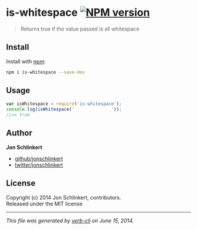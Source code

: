# is-whitespace [![NPM version](https://badge.fury.io/js/is-whitespace.png)](http://badge.fury.io/js/is-whitespace)

> Returns true if the value passed is all whitespace

## Install
Install with [npm](npmjs.org):

```bash
npm i is-whitespace --save-dev
```

## Usage

```js
var isWhitespace = require('is-whitespace');
console.log(isWhitespace('              '));
//=> true
```

## Author

**Jon Schlinkert**
 
+ [github/jonschlinkert](https://github.com/jonschlinkert)
+ [twitter/jonschlinkert](http://twitter.com/jonschlinkert) 

## License
Copyright (c) 2014 Jon Schlinkert, contributors.  
Released under the MIT license

***

_This file was generated by [verb-cli](https://github.com/assemble/verb-cli) on June 15, 2014._
